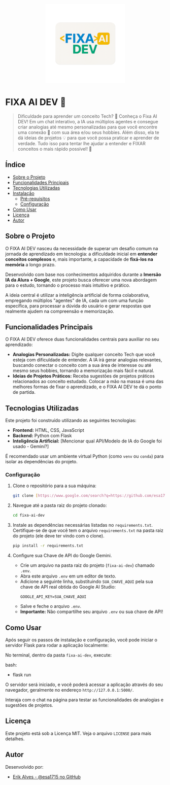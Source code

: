 <p align="center">
  <img src="https://raw.githubusercontent.com/esa1715/fixa-ai-dev/refs/heads/main/fixai-logo.png" alt="Logo do FIXA AI DEV" width="250"/> </p>

# FIXA AI DEV 🚀

> Dificuldade para aprender um conceito Tech? 🤔 Conheça o Fixa AI DEV!
> Em um chat interativo, a IA usa múltiplos agentes e consegue criar analogias até mesmo personalizadas para que você encontre uma conexão 🤝 com sua área e/ou seus hobbies. Além disso, ela te dá ideias de projetos 💡 para que você possa praticar e aprender de verdade. Tudo isso para tentar lhe ajudar a entender e FIXAR conceitos o mais rápido possível! 🚀

## Índice

- [Sobre o Projeto](#sobre-o-projeto)
- [Funcionalidades Principais](#funcionalidades-principais)
- [Tecnologias Utilizadas](#tecnologias-utilizadas)
- [Instalação](#instalação)
  - [Pré-requisitos](#pré-requisitos)
  - [Configuração](#configuração)
- [Como Usar](#como-usar)
- [Licença](#licença)
- [Autor](#autor)

## Sobre o Projeto

O FIXA AI DEV nasceu da necessidade de superar um desafio comum na jornada de aprendizado em tecnologia: a dificuldade inicial em **entender conceitos complexos** e, mais importante, a capacidade de **fixá-los na memória** a longo prazo.

Desenvolvido com base nos conhecimentos adquiridos durante a **Imersão IA da Alura + Google**, este projeto busca oferecer uma nova abordagem para o estudo, tornando o processo mais intuitivo e prático.

A ideia central é utilizar a inteligência artificial de forma colaborativa, empregando múltiplos "agentes" de IA, cada um com uma função específica, para processar a dúvida do usuário e gerar respostas que realmente ajudem na compreensão e memorização.

## Funcionalidades Principais

O FIXA AI DEV oferece duas funcionalidades centrais para auxiliar no seu aprendizado:

-   **Analogias Personalizadas:** Digite qualquer conceito Tech que você esteja com dificuldade de entender. A IA irá gerar analogias relevantes, buscando conectar o conceito com a sua área de interesse ou até mesmo seus hobbies, tornando a memorização mais fácil e natural.
-   **Ideias de Projetos Práticos:** Receba sugestões de projetos práticos relacionados ao conceito estudado. Colocar a mão na massa é uma das melhores formas de fixar o aprendizado, e o FIXA AI DEV te dá o ponto de partida.

## Tecnologias Utilizadas

Este projeto foi construído utilizando as seguintes tecnologias:

-   **Frontend:** HTML, CSS, JavaScript
-   **Backend:** Python com Flask
-   **Inteligência Artificial:** [Mencionar qual API/Modelo de IA do Google foi usado - Gemini?]

É recomendado usar um ambiente virtual Python (como `venv` ou `conda`) para isolar as dependências do projeto.

### Configuração

1.  Clone o repositório para a sua máquina:
    ```bash
    git clone [https://www.google.com/search?q=https://github.com/esa1715/fixa-ai-dev.git](https://www.google.com/search?q=https://github.com/esa1715/fixa-ai-dev.git)
    ```

2.  Navegue até a pasta raiz do projeto clonado:
    ```bash
    cd fixa-ai-dev
    ```

3.  Instale as dependências necessárias listadas no `requirements.txt`. Certifique-se de que você tem o arquivo `requirements.txt` na pasta raiz do projeto (ele deve ter vindo com o clone).
    ```bash
    pip install -r requirements.txt
    ```

4.  Configure sua Chave de API do Google Gemini.
    * Crie um arquivo na pasta raiz do projeto (`fixa-ai-dev`) chamado `.env`.
    * Abra este arquivo `.env` em um editor de texto.
    * Adicione a seguinte linha, substituindo `SUA_CHAVE_AQUI` pela sua chave de API real obtida do Google AI Studio:
        ```plaintext
        GOOGLE_API_KEY=SUA_CHAVE_AQUI
        ```
    * Salve e feche o arquivo `.env`.
    * **Importante:** Não compartilhe seu arquivo `.env` ou sua chave de API!

## Como Usar

Após seguir os passos de instalação e configuração, você pode iniciar o servidor Flask para rodar a aplicação localmente:

No terminal, dentro da pasta `fixa-ai-dev`, execute:

bash:
- flask run

O servidor será iniciado, e você poderá acessar a aplicação através do seu navegador, geralmente no endereço `http://127.0.0.1:5000/`.

Interaja com o chat na página para testar as funcionalidades de analogias e sugestões de projetos.

## Licença

Este projeto está sob a Licença MIT. Veja o arquivo `LICENSE` para mais detalhes.

## Autor

Desenvolvido por:

- [Erik Alves - @esa1715 no GitHub](https://portfolio-pessoal-alpha-nine.vercel.app/)
